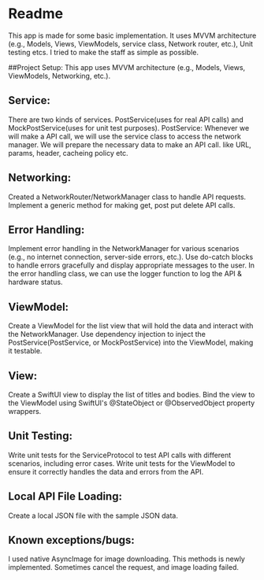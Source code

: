 # Readme
This app is made for some basic implementation. It uses MVVM architecture (e.g., Models, Views, ViewModels, service class, Network router, etc.), Unit testing etcs.
I tried to make the staff as simple as possible.  

##Project Setup:
This app uses MVVM architecture (e.g., Models, Views, ViewModels, Networking, etc.).

## Service:
There are two kinds of services. PostService(uses for real API calls) and MockPostService(uses for unit test purposes). PostService: Whenever we will make a API call, we will use the service class to access the network manager. We will prepare the necessary data to make an API call. like URL, params, header, cacheing policy etc.  

## Networking:
Created a NetworkRouter/NetworkManager class to handle API requests. Implement a generic method for making get, post put delete API calls. 

## Error Handling:

Implement error handling in the NetworkManager for various scenarios (e.g., no internet connection, server-side errors, etc.).
Use do-catch blocks to handle errors gracefully and display appropriate messages to the user. In the error handling class, we can use the logger function to log the API & hardware status. 

## ViewModel:

Create a ViewModel for the list view that will hold the data and interact with the NetworkManager.
Use dependency injection to inject the PostService(PostService, or MockPostService) into the ViewModel, making it testable.

## View:
Create a SwiftUI view to display the list of titles and bodies.
Bind the view to the ViewModel using SwiftUI's @StateObject or @ObservedObject property wrappers.

## Unit Testing:
Write unit tests for the ServiceProtocol to test API calls with different scenarios, including error cases.
Write unit tests for the ViewModel to ensure it correctly handles the data and errors from the API.

## Local API File Loading:
Create a local JSON file with the sample JSON data.


## Known exceptions/bugs:
I used native  AsyncImage for image downloading. This methods is newly implemented. Sometimes cancel the request, and image loading failed. 
